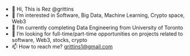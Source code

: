 - 👋 Hi, This is Rez @grittins
- 👀 I’m interested in Software, Big Data, Machine Learning, Crypto space, Web3
- 🌱 I’m currently completing Data Engineering from University of Toronto  
- 💞️ I’m looking for full-time/part-time opportunities on projects related to software, Web3, stocks, crypto
- 📫 How to reach me? grittins1@gmail.com

<!---
grittins/grittins is a ✨ special ✨ repository because its `README.md` (this file) appears on your GitHub profile.
You can click the Preview link to take a look at your changes.
--->
